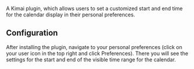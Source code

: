 A Kimai plugin, which allows users to set a customized start and end time for
the calendar display in their personal preferences.

## Configuration

After installing the plugin, navigate to your personal preferences (click on 
your user icon in the top right and click Preferences). There you will see the
settings for the start and end of the visible time range for the calendar.
